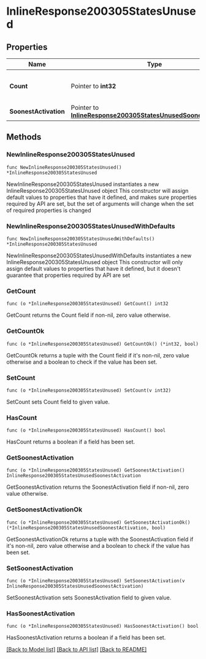 # InlineResponse200305StatesUnused

## Properties

Name | Type | Description | Notes
------------ | ------------- | ------------- | -------------
**Count** | Pointer to **int32** | The number of unused licenses | [optional] 
**SoonestActivation** | Pointer to [**InlineResponse200305StatesUnusedSoonestActivation**](InlineResponse200305StatesUnusedSoonestActivation.md) |  | [optional] 

## Methods

### NewInlineResponse200305StatesUnused

`func NewInlineResponse200305StatesUnused() *InlineResponse200305StatesUnused`

NewInlineResponse200305StatesUnused instantiates a new InlineResponse200305StatesUnused object
This constructor will assign default values to properties that have it defined,
and makes sure properties required by API are set, but the set of arguments
will change when the set of required properties is changed

### NewInlineResponse200305StatesUnusedWithDefaults

`func NewInlineResponse200305StatesUnusedWithDefaults() *InlineResponse200305StatesUnused`

NewInlineResponse200305StatesUnusedWithDefaults instantiates a new InlineResponse200305StatesUnused object
This constructor will only assign default values to properties that have it defined,
but it doesn't guarantee that properties required by API are set

### GetCount

`func (o *InlineResponse200305StatesUnused) GetCount() int32`

GetCount returns the Count field if non-nil, zero value otherwise.

### GetCountOk

`func (o *InlineResponse200305StatesUnused) GetCountOk() (*int32, bool)`

GetCountOk returns a tuple with the Count field if it's non-nil, zero value otherwise
and a boolean to check if the value has been set.

### SetCount

`func (o *InlineResponse200305StatesUnused) SetCount(v int32)`

SetCount sets Count field to given value.

### HasCount

`func (o *InlineResponse200305StatesUnused) HasCount() bool`

HasCount returns a boolean if a field has been set.

### GetSoonestActivation

`func (o *InlineResponse200305StatesUnused) GetSoonestActivation() InlineResponse200305StatesUnusedSoonestActivation`

GetSoonestActivation returns the SoonestActivation field if non-nil, zero value otherwise.

### GetSoonestActivationOk

`func (o *InlineResponse200305StatesUnused) GetSoonestActivationOk() (*InlineResponse200305StatesUnusedSoonestActivation, bool)`

GetSoonestActivationOk returns a tuple with the SoonestActivation field if it's non-nil, zero value otherwise
and a boolean to check if the value has been set.

### SetSoonestActivation

`func (o *InlineResponse200305StatesUnused) SetSoonestActivation(v InlineResponse200305StatesUnusedSoonestActivation)`

SetSoonestActivation sets SoonestActivation field to given value.

### HasSoonestActivation

`func (o *InlineResponse200305StatesUnused) HasSoonestActivation() bool`

HasSoonestActivation returns a boolean if a field has been set.


[[Back to Model list]](../README.md#documentation-for-models) [[Back to API list]](../README.md#documentation-for-api-endpoints) [[Back to README]](../README.md)


